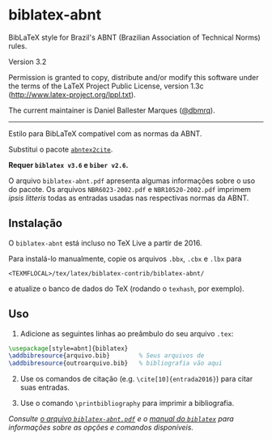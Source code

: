 # biblatex-abnt

BibLaTeX style for Brazil's ABNT (Brazilian Association of Technical Norms)
rules.

Version 3.2

Permission is granted to copy, distribute and/or modify this software
under the terms of the LaTeX Project Public License, version 1.3c
(http://www.latex-project.org/lppl.txt).

The current maintainer is
Daniel Ballester Marques ([@dbmrq](https://github.com/dbmrq)).

---

Estilo para BibLaTeX compatível com as normas da ABNT.

Substitui o pacote [`abntex2cite`](https://github.com/abntex/abntex2).

**Requer `biblatex v3.6` e `biber v2.6`.**

O arquivo `biblatex-abnt.pdf` apresenta algumas informações sobre o uso do
pacote. Os arquivos `NBR6023-2002.pdf` e `NBR10520-2002.pdf` imprimem *ipsis
litteris* todas as entradas usadas nas respectivas normas da ABNT.


## Instalação

O `biblatex-abnt` está incluso no TeX Live a partir de 2016.

Para instalá-lo manualmente, copie os arquivos `.bbx`, `.cbx` e `.lbx` para

    <TEXMFLOCAL>/tex/latex/biblatex-contrib/biblatex-abnt/

e atualize o banco de dados do TeX (rodando o `texhash`, por exemplo).

## Uso

1. Adicione as seguintes linhas ao preâmbulo do seu arquivo `.tex`:

  ```tex
  \usepackage[style=abnt]{biblatex}
  \addbibresource{arquivo.bib}        % Seus arquivos de
  \addbibresource{outroarquivo.bib}   % bibliografia vão aqui
  ```

2. Use os comandos de citação (e.g. `\cite[10]{entrada2016}`) para citar
suas entradas.

3. Use o comando `\printbibliography` para imprimir a bibliografia.

*Consulte [o arquivo `biblatex-abnt.pdf`](https://github.com/abntex/biblatex-abnt/raw/master/doc/biblatex-abnt.pdf) e o [manual do `biblatex`](http://mirrors.ctan.org/macros/latex/contrib/biblatex/doc/biblatex.pdf) para informações sobre as opções e comandos disponíveis.*

